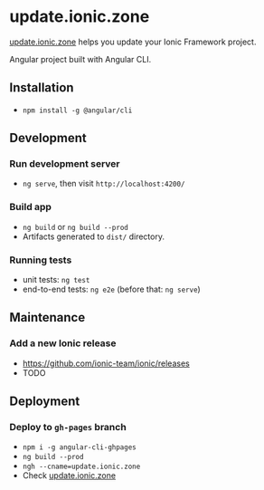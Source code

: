 # update.ionic.zone

[update.ionic.zone](https://update.ionic.zone) helps you update your Ionic Framework project.

Angular project built with Angular CLI.

## Installation

* `npm install -g @angular/cli`

## Development

### Run development server

* `ng serve`, then visit `http://localhost:4200/`

### Build app

* `ng build` or `ng build --prod`
* Artifacts generated to `dist/` directory.

### Running tests

* unit tests: `ng test`
* end-to-end tests: `ng e2e` (before that: `ng serve`)

## Maintenance

### Add a new Ionic release

* https://github.com/ionic-team/ionic/releases
* TODO

## Deployment

### Deploy to `gh-pages` branch

* `npm i -g angular-cli-ghpages`
* `ng build --prod`
* `ngh --cname=update.ionic.zone`
* Check [update.ionic.zone](https://update.ionic.zone)
